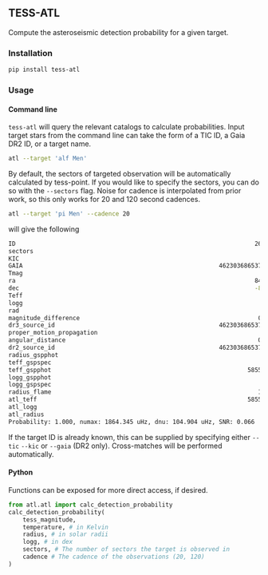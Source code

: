 ## TESS-ATL

Compute the asteroseismic detection probability for a given target.

### Installation

```bash
pip install tess-atl
```

### Usage

#### Command line

`tess-atl` will query the relevant catalogs to calculate probabilities. Input target stars from the command line can take the form of a TIC ID, a Gaia DR2 ID, or a target name.

```bash
atl --target 'alf Men' 
```

By default, the sectors of targeted observation will be automatically calculated by tess-point. If you would like to specify the sectors, you can do so with the `--sectors` flag. Noise for cadence is interpolated from prior work, so this only works for 20 and 120 second cadences.

```bash
atl --target 'pi Men' --cadence 20
```
will give the following
```bash
ID                                                                   261136679
sectors                                                                     19
KIC                                                                       <NA>
GAIA                                                       4623036865373793408
Tmag                                                                    5.1054
ra                                                                   84.291188
dec                                                                  -80.46912
Teff                                                                    5992.1
logg                                                                    4.3589
rad                                                                    1.14889
magnitude_difference                                                  0.020912
dr3_source_id                                              4623036865373793408
proper_motion_propagation                                                 True
angular_distance                                                      0.122789
dr2_source_id                                              4623036865373793408
radius_gspphot                                                          1.2031
teff_gspspec                                                            6014.0
teff_gspphot                                                       5855.533203
logg_gspphot                                                            4.2235
logg_gspspec                                                              4.22
radius_flame                                                          1.204053
atl_teff                                                           5855.533203
atl_logg                                                                4.2235
atl_radius                                                              1.2031
Probability: 1.000, numax: 1864.345 uHz, dnu: 104.904 uHz, SNR: 0.066
```

If the target ID is already known, this can be supplied by specifying either `--tic` `--kic` or `--gaia` (DR2 only). Cross-matches will be performed automatically.

#### Python

Functions can be exposed for more direct access, if desired.

```python
from atl.atl import calc_detection_probability
calc_detection_probability(
    tess_magnitude,
    temperature, # in Kelvin
    radius, # in solar radii
    logg, # in dex
    sectors, # The number of sectors the target is observed in
    cadence # The cadence of the observations (20, 120)
)
```